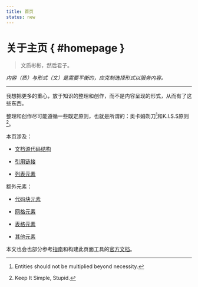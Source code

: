 ```yaml
---
title: 首页
status: new
---
```


关于主页 { #homepage }
======================

> 文质彬彬，然后君子。

*内容（质）与形式（文）是需要平衡的，应克制选择形式以服务内容。*

***

我想把更多的重心，放于知识的整理和创作，而不是内容呈现的形式，从而有了这些东西。

整理和创作尽可能遵循一些既定原则，也就是所谓的：奥卡姆剃刀[^1]和K.I.S.S原则[^2]。

[^1]: Entities should not be multiplied beyond necessity.
[^2]: Keep It Simple, Stupid.

本页涉及：

- [文档源代码结构][skeleton]
- [引用链接][link]
- [列表元素][list]

  [skeleton]: indexpage/skeleton.md
  [link]: indexpage/link.md
  [list]: indexpage/list.md

额外元素：

- [代码块元素][code-block]
- [网格元素][grid]
- [表格元素][table]
- [其他元素][others]

  [code-block]: indexpage/code-block.md
  [grid]: indexpage/grid.md
  [table]: indexpage/table.md
  [others]: indexpage/others.md

本文也会也部分参考[指南][guid]和构建此页面工具的[官方文档][doc]。

  [guid]: https://github.com/sparanoid/chinese-copywriting-guidelines "中文文案排版指北"
  [doc]: https://squidfunk.github.io/mkdocs-material/ "Material for MkDocs"
